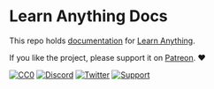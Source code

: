 # Learn Anything Docs

This repo holds [documentation](https://docs.learn-anything.org/) for [Learn Anything](https://github.com/learn-anything/learn-anything).

If you like the project, please support it on [Patreon](https://patreon.com/learnanything). ♥️

[![CC0](https://img.shields.io/badge/license-CC0-0a0a0a.svg?style=flat&colorA=0a0a0a)](https://creativecommons.org/publicdomain/zero/1.0/) [![Discord](https://img.shields.io/badge/-Discord-0a0a0a.svg?style=flat&colorA=0a0a0a)](https://discord.gg/KKYdWjt) [![Twitter](http://bit.ly/latwitt)](https://twitter.com/learnanything_) [![Support](https://img.shields.io/badge/%E2%9D%A4-Support-0a0a0a.svg?style=flat&colorA=0a0a0a)](https://www.patreon.com/learnanything)
